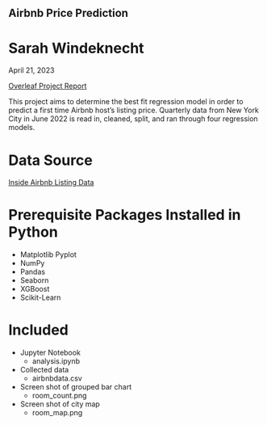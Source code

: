 ## Airbnb Price Prediction
# Sarah Windeknecht
April 21, 2023

[Overleaf Project Report](https://www.overleaf.com/read/xzrtwvmkcdnm)

This project aims to determine the best fit regression model in order to predict a first time Airbnb host’s listing price. Quarterly data from New York City in June 2022 is read in, cleaned, split, and ran through four regression models.

# Data Source 
[Inside Airbnb Listing Data](http://insideairbnb.com/get-the-data)

# Prerequisite Packages Installed in Python
-	Matplotlib Pyplot
-	NumPy
-	Pandas
-	Seaborn
-	XGBoost
-	Scikit-Learn

# Included
- Jupyter Notebook
    - analysis.ipynb
- Collected data
    - airbnbdata.csv
- Screen shot of grouped bar chart
    - room_count.png
- Screen shot of city map
    - room_map.png
